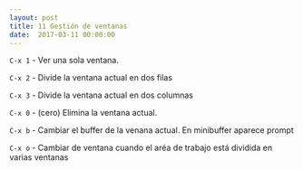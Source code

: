 ```yaml
---
layout: post
title: 11 Gestión de ventanas
date:  2017-03-11 00:00:00
---
```



`C-x 1` - Ver una sola ventana.
	
`C-x 2` - Divide la ventana actual en dos filas
	
`C-x 3` - Divide la ventana actual en dos columnas
	
`C-x 0` - (cero) Elimina la ventana actual.
	
`C-x b` - Cambiar el buffer de la venana actual. En minibuffer aparece prompt
	
`C-x o` - Cambiar de ventana cuando el aréa de trabajo está dividida en varias ventanas

